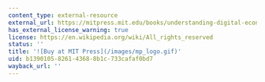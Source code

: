 ```yaml
---
content_type: external-resource
external_url: https://mitpress.mit.edu/books/understanding-digital-economy
has_external_license_warning: true
license: https://en.wikipedia.org/wiki/All_rights_reserved
status: ''
title: '![Buy at MIT Press](/images/mp_logo.gif)'
uid: b1390105-8261-4368-8b1c-733cafaf0bd7
wayback_url: ''
---
```

